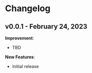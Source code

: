 # Changelog

## v0.0.1 - February 24, 2023

**Improvement**:

-   TBD

**New Features**:

-   Initial release
